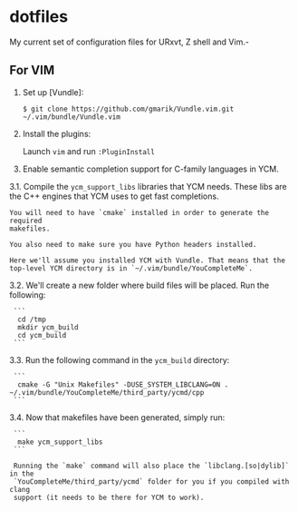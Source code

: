 dotfiles
========

My current set of configuration files for URxvt, Z shell and Vim.-


## For VIM

1. Set up [Vundle]:

   `$ git clone https://github.com/gmarik/Vundle.vim.git ~/.vim/bundle/Vundle.vim`

2. Install the plugins:

   Launch `vim` and run `:PluginInstall`

3. Enable semantic completion support for C-family languages in YCM.

3.1. Compile the `ycm_support_libs` libraries that YCM needs. These libs
    are the C++ engines that YCM uses to get fast completions.

    You will need to have `cmake` installed in order to generate the required
    makefiles.

    You also need to make sure you have Python headers installed.

    Here we'll assume you installed YCM with Vundle. That means that the
    top-level YCM directory is in `~/.vim/bundle/YouCompleteMe`.

3.2. We'll create a new folder where build files will be placed. Run the
     following:

     ```
      cd /tmp
      mkdir ycm_build
      cd ycm_build
     ```

3.3. Run the following command in the `ycm_build` directory:

     ```
      cmake -G "Unix Makefiles" -DUSE_SYSTEM_LIBCLANG=ON . ~/.vim/bundle/YouCompleteMe/third_party/ycmd/cpp
     ```

3.4. Now that makefiles have been generated, simply run:

     ```
      make ycm_support_libs
     ```

     Running the `make` command will also place the `libclang.[so|dylib]` in the
     `YouCompleteMe/third_party/ycmd` folder for you if you compiled with clang
     support (it needs to be there for YCM to work).

